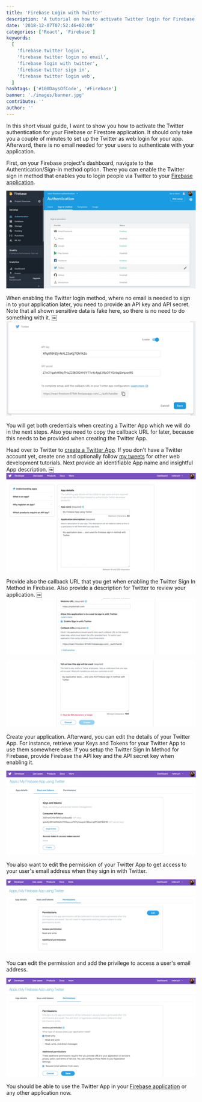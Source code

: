 ```yaml
---
title: 'Firebase Login with Twitter'
description: 'A tutorial on how to activate Twitter login for Firebase or Firestore where no email is required. After enabling the sign in method in Firebase, you have to create a Twitter App ...'
date: '2018-12-07T07:52:46+02:00'
categories: ['React', 'Firebase']
keywords:
  [
    'firebase twitter login',
    'firebase twitter login no email',
    'firebase login with twitter',
    'firebase twitter sign in',
    'firebase twitter login web',
  ]
hashtags: ['#100DaysOfCode', '#Firebase']
banner: './images/banner.jpg'
contribute: ''
author: ''
---
```


<Sponsorship />

<ReactFirebaseBook />

In this short visual guide, I want to show you how to activate the Twitter authentication for your Firebase or Firestore application. It should only take you a couple of minutes to set up the Twitter as web login for your app. Afterward, there is no email needed for your users to authenticate with your application.

First, on your Firebase project's dashboard, navigate to the Authentication/Sign-in method option. There you can enable the Twitter sign in method that enables you to login people via Twitter to your [Firebase application](/complete-firebase-authentication-react-tutorial).

![firebase sign in methods](./images/banner.jpg)

When enabling the Twitter login method, where no email is needed to sign in to your application later, you need to provide an API key and API secret. Note that all shown sensitive data is fake here, so there is no need to do something with it.
￼
![firebase twitter login web](./images/firebase-sign-in-method-twitter.jpg)

You will get both credentials when creating a Twitter App which we will do in the next steps. Also you need to copy the callback URL for later, because this needs to be provided when creating the Twitter App.

Head over to Twitter to [create a Twitter App](https://developer.twitter.com/en/apps/create). If you don't have a Twitter account yet, create one and optionally follow [my tweets](https://twitter.com/rwieruch) for other web development tutorials. Next provide an identifiable App name and insightful App description.
￼
![twitter app create name description](./images/twitter-app-create-name-description.jpg)

Provide also the callback URL that you get when enabling the Twitter Sign In Method in Firebase. Also provide a description for Twitter to review your application.
￼
![twitter app create callback url](./images/twitter-app-create-callback-url.jpg)

![twitter app create description](./images/twitter-app-create-description.jpg)

Create your application. Afterward, you can edit the details of your Twitter App. For instance, retrieve your Keys and Tokens for your Twitter App to use them somewhere else. If you setup the Twitter Sign In Method for Firebase, provide Firebase the API key and the API secret key when enabling it.

![twitter app api keys secrets](./images/twitter-app-api-keys-secrets.jpg)

You also want to edit the permission of your Twitter App to get access to your user's email address when they sign in with Twitter.

![twitter app permissions](./images/twitter-app-permissions.jpg)

You can edit the permission and add the privilege to access a user's email address.

![twitter app permissions email](./images/twitter-app-permissions-email.jpg)

You should be able to use the Twitter App in your [Firebase application](/react-firebase-social-login) or any other application now.

